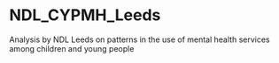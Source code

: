 # NDL_CYPMH_Leeds
Analysis by NDL Leeds on patterns in the use of mental health services among children and young people
